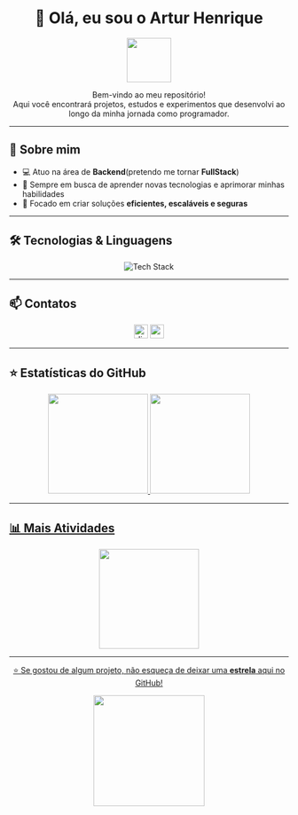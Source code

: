 <h1 align="center">👋 Olá, eu sou o Artur Henrique</h1>

<p align="center">
  <img src="https://media.giphy.com/media/hvRJCLFzcasrR4ia7z/giphy.gif" width="80">
</p>

<p align="center">
  Bem-vindo ao meu repositório!<br>
  Aqui você encontrará projetos, estudos e experimentos que desenvolvi ao longo da minha jornada como programador.
</p>

---

## 🚀 Sobre mim  

- 💻 Atuo na área de **Backend**(pretendo me tornar **FullStack**)
- 🌱 Sempre em busca de aprender novas tecnologias e aprimorar minhas habilidades  
- 🎯 Focado em criar soluções **eficientes, escaláveis e seguras**  

---

## 🛠️ Tecnologias & Linguagens  

<p align="center">
  <img src="https://skillicons.dev/icons?i=html,css,js,ts,cpp,nodejs,nextjs,vscode" alt="Tech Stack" />
</p>

---

## 📫 Contatos  

<div align="center">
  <img src="https://img.shields.io/static/v1?message=npcxyz_&logo=discord&label=DISCORD&color=7289DA&logoColor=white&labelColor=8ca6ff&style=for-the-badge" height="25" alt="discord logo"  />
  <a href="mailto:hharturcarmello@gmail.com" target="_blank">
    <img src="https://img.shields.io/static/v1?message=Gmail&logo=gmail&label=&color=D14836&logoColor=white&labelColor=&style=for-the-badge" height="25" alt="gmail logo"  />
  </a>
</div>

---

## ⭐ Estatísticas do GitHub  

 <div align="center">
  <a href="https://github.com/hhartur">
  <img height="180em" src="https://github-readme-stats.vercel.app/api?username=hhartur&show_icons=true&theme=tokyonight&include_all_commits=true&count_private=true"/>
  <img height="180em" src="https://github-readme-stats.vercel.app/api/top-langs/?username=hhartur&layout=compact&langs_count=7&theme=tokyonight"/>
</div>

---

## 📊 Mais Atividades  

<p align="center">
  <img src="https://github-profile-summary-cards.vercel.app/api/cards/profile-details?username=arturhenrique&theme=tokyonight" height="180"/>
</p>

---

<p align="center">⭐ Se gostou de algum projeto, não esqueça de deixar uma <b>estrela</b> aqui no GitHub!</p>
<p align="center">
  <img src="https://media.giphy.com/media/jpVnC65DmYeyRL4LHS/giphy.gif" width="200">
</p>
